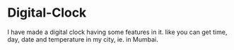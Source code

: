 # Digital-Clock
 I have made a digital clock having some features in it. like you can get time, day, date and temperature in my city, ie. in Mumbai.
